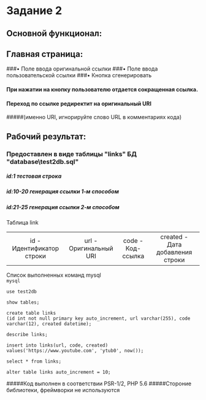 # Задание 2
## Основной функционал:
## Главная страница: 
###•	 Поле ввода оригинальной ссылки
###•	 Поле ввода пользовательской ссылки
###•	 Кнопка сгенерировать
#### При нажатии на кнопку пользователю отдается сокращенная ссылка.
#### Переход по ссылке редиректит на оригинальный URI
#####(именно URI, игнорируйте слово URL в комментариях кода)
## Рабочий результат:
### Предоставлен в виде таблицы "links" БД "database\test2db.sql"
##### id:1 тестовая строка
##### id:10-20 генерация ссылки 1-м способом
##### id:21-25 генерация ссылки 2-м способом

Таблица link<br>
<table><tbody><tr align="center">
<td>id -<br>Идентификатор строки</td> 
<td>url -<br>Оригинальный URI</td>
<td>code -<br>Код-ссылка</td>
<td>created -<br>Дата добавления строки</td>
</tr></tbody></table>
Список выполненных команд mysql<br>
<code>mysql<br>
use test2db<br>
show tables;<br>
create table links 
(id int not null primary key auto_increment, url varchar(255), code varchar(12), created datetime);<br>
describe links;<br>
insert into links(url, code, created) values('https://www.youtube.com', 'ytub0', now());<br>
select * from links;<br>
alter table links auto_increment = 10;</code>

#####Код выполнен в соответствии PSR-1/2, PHP 5.6 
#####Стороние библиотеки, фреймворки не используются